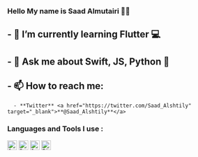 ### Hello My name is Saad Almutairi 👋🏻

## - 🌱 I’m currently learning <strong> Flutter 💻 </strong>
## - 💬 Ask me about <strong> Swift, JS, Python 👀 </strong>
## - 📫 How to reach me: </br>
      - **Twitter** <a href="https://twitter.com/Saad_Alshtily" target="_blank">**@Saad_Alshtily**</a>  



### Languages and Tools I use :

<code><img src="https://www.vectorlogo.zone/logos/swift/swift-icon.svg" alt="Swift" width="22" height="22"/></code>
<code><img src="https://www.vectorlogo.zone/logos/python/python-icon.svg" alt="Python" width="22" height="22"/></code>
<code><img src="https://upload.vectorlogo.zone/logos/javascript/images/239ec8a4-163e-4792-83b6-3f6d96911757.svg" alt="JavaScript" width="22" height="22"/></code>
<code><img src="https://www.vectorlogo.zone/logos/firebase/firebase-icon.svg" alt="Firebase" width="22" height="22"/> </code>


